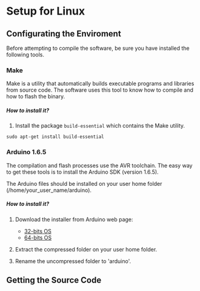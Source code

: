 # Setup for Linux
## Configurating the Enviroment

Before attempting to compile the software, be sure you have installed the following tools.

### Make
Make is a utility that automatically builds executable programs and libraries from source code. The software uses this tool to know how to compile and how to flash the binary.

##### How to install it?
1. Install the package `build-essential` which contains the Make utility.
```shell
sudo apt-get install build-essential
```

### Arduino 1.6.5
The compilation and flash processes use the AVR toolchain. The easy way to get these tools is to install the Arduino SDK (version 1.6.5).

The Arduino files should be installed on your user home folder (/home/your_user_name/arduino).

##### How to install it?
1. Download the installer from Arduino web page:

    * [32-bits OS](https://www.arduino.cc/download_handler.php?f=/arduino-1.6.5-r5-linux32.tar.xz)
    * [64-bits OS](https://www.arduino.cc/download_handler.php?f=/arduino-1.6.5-r5-linux64.tar.xz)

2. Extract the compressed folder on your user home folder.
3. Rename the uncompressed folder to 'arduino'.

## Getting the Source Code